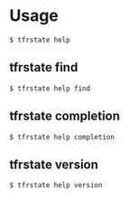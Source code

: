 # Usage

<!-- This is generated by scripts/generate-usage.sh. Don't edit this file directly. -->

```console
$ tfrstate help
```

## tfrstate find

```console
$ tfrstate help find
```

## tfrstate completion

```console
$ tfrstate help completion
```

## tfrstate version

```console
$ tfrstate help version
```
